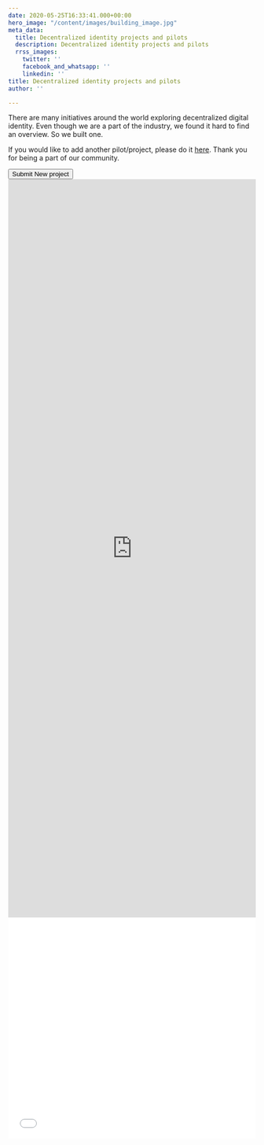 ```yaml
---
date: 2020-05-25T16:33:41.000+00:00
hero_image: "/content/images/building_image.jpg"
meta_data:
  title: Decentralized identity projects and pilots
  description: Decentralized identity projects and pilots
  rrss_images:
    twitter: ''
    facebook_and_whatsapp: ''
    linkedin: ''
title: Decentralized identity projects and pilots
author: ''

---
```

There are many initiatives around the world exploring decentralized digital identity. Even though we are a part of the industry, we found it hard to find an overview. So we built one.

If you would like to add another pilot/project, please do it [here](https://preview.gataca.io/insights/submit-a-decentralized-identity-pilot-or-project "here"). Thank you for being a part of our community.


<section class="cta_blog">
    <a href="/insights/submit-a-decentralized-identity-pilot-or-project/">
    <button class="cta-module--ctaButton--xIZ7x bx--btn bx--btn--primary"> Submit New project </button>
    </a>
</section>

<section class="iframeContainer">
<iframe width="100%" height="1502" src="https://datastudio.google.com/embed/reporting/1_rmz0-tjHXEK_JmLi8W4iDK7Ea9cVYXV/page/Gb2JB" frameborder="0" style="border:0" allowfulls_reen></iframe>
</section>

<section class="iframeContainer_mobile"> 

<iframe width="100%" height="450" src="[https://datastudio.google.com/embed/reporting/1cZGi3UrymZ5UnDasygDxTwF5yulZDXh8/page/Gb2JB](https://datastudio.google.com/embed/reporting/1cZGi3UrymZ5UnDasygDxTwF5yulZDXh8/page/Gb2JB "https://datastudio.google.com/embed/reporting/1cZGi3UrymZ5UnDasygDxTwF5yulZDXh8/page/Gb2JB")" frameborder="0" style="border:0" allowfullscreen></iframe>
</section>
